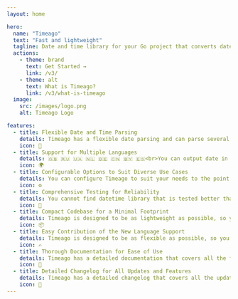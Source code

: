 ```yaml
---
layout: home

hero:
  name: "Timeago"
  text: "Fast and lightweight"
  tagline: Date and time library for your Go project that converts dates into 'time ago' format.
  actions:
    - theme: brand
      text: Get Started →
      link: /v3/
    - theme: alt
      text: What is Timeago?
      link: /v3/what-is-timeago
  image:
    src: /images/logo.png
    alt: Timeago Logo

features:
  - title: Flexible Date and Time Parsing
    details: Timeago has a flexible date parsing and can parse several different date formats, such as UNIX timestamp, date string like "YYYY-MM-DD HH:MM:SS" and Go's "time.Time" struct
    icon: 🧩
  - title: Support for Multiple Languages
    details: 🇬🇧 🇷🇺 🇺🇦 🇳🇱 🇩🇪 🇨🇳 🇧🇾 🇪🇸<br>You can output date in several different languages such as English, Russian, Chinese, Ukrainian, Dutch, German and you can easily contribute your own language
    icon: 🌍
  - title: Configurable Options to Suit Diverse Use Cases
    details: You can configure Timeago to suit your needs to the point where you can even modify the output format of the date, override translation sets and more
    icon: ⚙️
  - title: Comprehensive Testing for Reliability
    details: You cannot find datetime library that is tested better than this one. It connected to several code quality analyzers and has tests for each supported language
    icon: 🧪
  - title: Compact Codebase for a Minimal Footprint
    details: Timeago is designed to be as lightweight as possible, so you can use it in your project without worrying about the size of the binary
    icon: 📦
  - title: Easy Contribution of the New Language Support
    details: Timeago is designed to be as flexible as possible, so you can easily contribute your own language support to the project following our detailed guidelines
    icon: ✍️
  - title: Thorough Documentation for Ease of Use
    details: Timeago has a detailed documentation that covers all the features of the library including older versions, so you can easily integrate Timeago it into your project
    icon: 📖
  - title: Detailed Changelog for All Updates and Features
    details: Timeago has a detailed changelog that covers all the updates and features of the library, so you can easily track the changes and updates
    icon: 📝
---
```


<StarPopup />